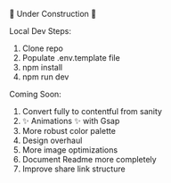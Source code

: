🚧 Under Construction 🚧

Local Dev Steps:

1. Clone repo
2. Populate .env.template file
3. npm install
4. npm run dev

Coming Soon:

1. Convert fully to contentful from sanity
2. ✨ Animations ✨ with Gsap
3. More robust color palette
4. Design overhaul
5. More image optimizations
6. Document Readme more completely
7. Improve share link structure
